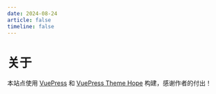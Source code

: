 ```yaml
---
date: 2024-08-24
article: false
timeline: false
---
```


# 关于

本站点使用 [VuePress][vuepress] 和 [VuePress Theme Hope][vuepress-theme-hope] 构建，感谢作者的付出！

[vuepress]: https://vuepress.vuejs.org/
[vuepress-theme-hope]: https://theme-hope.vuejs.press/
